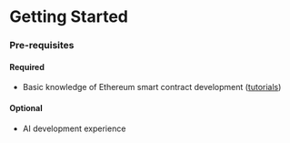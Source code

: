 # Getting Started

### Pre-requisites

#### Required

* Basic knowledge of Ethereum smart contract development ([tutorials](https://ethereum.org/en/developers/tutorials/))

#### Optional

* AI development experience
